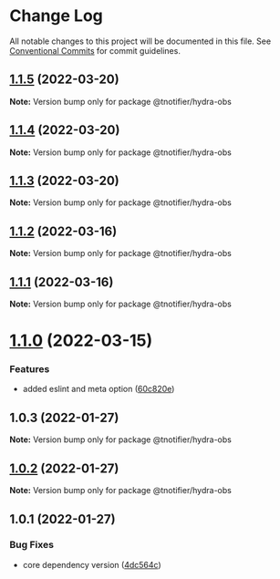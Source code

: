 # Change Log

All notable changes to this project will be documented in this file.
See [Conventional Commits](https://conventionalcommits.org) for commit guidelines.

## [1.1.5](https://github.com/tnotifier/hydra/compare/@tnotifier/hydra-obs@1.1.4...@tnotifier/hydra-obs@1.1.5) (2022-03-20)

**Note:** Version bump only for package @tnotifier/hydra-obs





## [1.1.4](https://github.com/tnotifier/hydra/compare/@tnotifier/hydra-obs@1.1.3...@tnotifier/hydra-obs@1.1.4) (2022-03-20)

**Note:** Version bump only for package @tnotifier/hydra-obs





## [1.1.3](https://github.com/tnotifier/hydra/compare/@tnotifier/hydra-obs@1.1.2...@tnotifier/hydra-obs@1.1.3) (2022-03-20)

**Note:** Version bump only for package @tnotifier/hydra-obs





## [1.1.2](https://github.com/tnotifier/hydra/compare/@tnotifier/hydra-obs@1.1.1...@tnotifier/hydra-obs@1.1.2) (2022-03-16)

**Note:** Version bump only for package @tnotifier/hydra-obs





## [1.1.1](https://github.com/tnotifier/hydra/compare/@tnotifier/hydra-obs@1.1.0...@tnotifier/hydra-obs@1.1.1) (2022-03-16)

**Note:** Version bump only for package @tnotifier/hydra-obs





# [1.1.0](https://github.com/tnotifier/hydra/compare/@tnotifier/hydra-obs@1.0.3...@tnotifier/hydra-obs@1.1.0) (2022-03-15)


### Features

* added eslint and meta option ([60c820e](https://github.com/tnotifier/hydra/commit/60c820e6c53250cdf3d35925a269e2142e2e89cf))





## 1.0.3 (2022-01-27)

**Note:** Version bump only for package @tnotifier/hydra-obs





## [1.0.2](https://github.com/tnotifier/hydra/compare/@tnotifier/hydra-obs@1.0.1...@tnotifier/hydra-obs@1.0.2) (2022-01-27)

**Note:** Version bump only for package @tnotifier/hydra-obs





## 1.0.1 (2022-01-27)


### Bug Fixes

* core dependency version ([4dc564c](https://github.com/tnotifier/hydra/commit/4dc564cbff42c3780f0b32d1867a7dce97b27a28))
